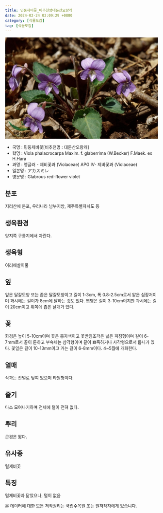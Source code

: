```yaml
---
title: 민둥제비꽃_비추천명대둔산오랑캐
date: 2024-02-24 02:09:29 +0800
category: [식물도감]
tag: [식물도감]
---
```




![민둥제비꽃[비추천명 : 대둔산오랑캐]](/assets/img/fileUpload/plants/basic/Violaceae/Viola/13672/13672_1_th2.jpg)
- 국명 : 민둥제비꽃[비추천명 : 대둔산오랑캐]
- 학명 : Viola phalacrocarpa Maxim. f. glaberrima (W.Becker) F.Maek. ex H.Hara
- 과명 : 앵글러 - 제비꽃과 (Violaceae) APG Ⅳ- 제비꽃과 (Violaceae)
- 일본명 : アカスミレ
- 영문명 : Glabrous red-flower violet


## 분포
지리산에 분포, 우리나라 남부지방, 제주특별자치도 등 
## 생육환경
양지쪽 구릉지에서 자란다.
## 생육형
여러해살이풀
## 잎
잎은 달걀모양 또는 좁은 달걀모양이고 길이 1-3cm, 폭 0.8-2.5cm로서 얕은 심장저이며 과시에는 길이가 8cm에 달하는 것도 있다. 엽병은 길이 3-10cm이지만 과시에는 길이 20cm이고 위쪽에 좁은 날개가 있다.
## 꽃
화경은 높이 5-10cm이며 꽃은 홍자색이고 꽃받침조각은 넓은 피침형이며 길이 6-7mm로서 끝이 둔하고 부속체는 삼각형이며 끝이 뾰족하거나 사각형으로서 톱니가 있다. 꽃잎은 길이 10-13mm이고 거는 길이 6-8mm이다. 4~5월에 개화한다. 
## 열매
삭과는 잔털로 덮여 있으며 타원형이다.
## 줄기
다소 모여나기하며 전체에 털이 전혀 없다.
## 뿌리
근경은 짧다.
## 유사종
털제비꽃
## 특징
털제비꽃과 닮았으나, 털이 없음






본 데이터에 대한 모든 저작권리는 국립수목원 또는 원저작자에게 있습니다.
